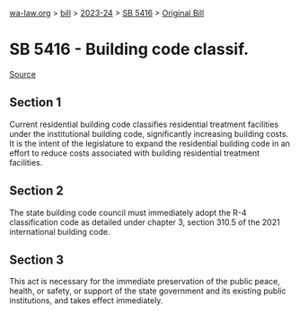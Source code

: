 [wa-law.org](/) > [bill](/bill/) > [2023-24](/bill/2023-24/) > [SB 5416](/bill/2023-24/sb/5416/) > [Original Bill](/bill/2023-24/sb/5416/1/)

# SB 5416 - Building code classif.

[Source](http://lawfilesext.leg.wa.gov/biennium/2023-24/Pdf/Bills/Senate%20Bills/5416.pdf)

## Section 1
Current residential building code classifies residential treatment facilities under the institutional building code, significantly increasing building costs. It is the intent of the legislature to expand the residential building code in an effort to reduce costs associated with building residential treatment facilities.

## Section 2
The state building code council must immediately adopt the R-4 classification code as detailed under chapter 3, section 310.5 of the 2021 international building code.

## Section 3
This act is necessary for the immediate preservation of the public peace, health, or safety, or support of the state government and its existing public institutions, and takes effect immediately.
